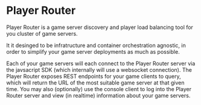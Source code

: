 # Player Router

Player Router is a game server discovery and player load balancing tool for you cluster of game servers.

It it desinged to be infratructure and container orchestration agnostic, in order to simplify your game server deployments as much as possible.

Each of your game servers will each connect to the Player Router server via the javsacript SDK (which internally will use a websocket connection).
The Player Router exposes REST endpoints for your game clients to query, which will return the URL of the most suitable game server at that given time.
You may also (optionally) use the console client to log into the Player Router server and view (in realtime) information about your game servers.
